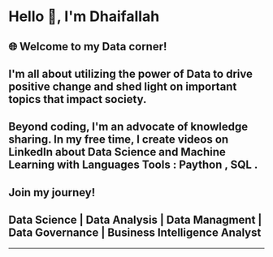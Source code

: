  # Hello 👋, I'm Dhaifallah

## 🌐 Welcome to my Data corner!
## I'm all about utilizing the power of Data to drive positive change and shed light on important topics that impact society.
## Beyond coding, I'm an advocate of knowledge sharing. In my free time, I create videos on LinkedIn about Data Science and Machine Learning with Languages Tools : Paython , SQL .
## Join my journey!
## Data Science | Data Analysis | Data Managment | Data Governance | Business Intelligence Analyst



---

